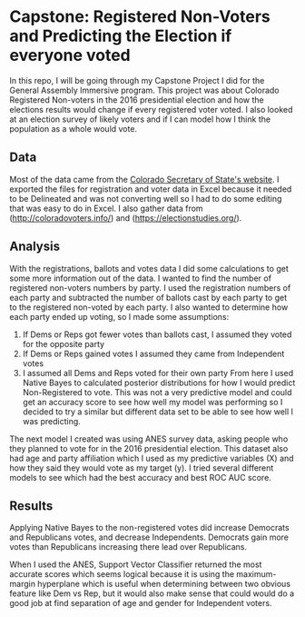 # Capstone: Registered Non-Voters and Predicting the Election if everyone voted

In this repo, I will be going through my Capstone Project I did for the General Assembly Immersive program. This project was about Colorado Registered Non-voters in the 2016 presidential election and how the elections results would change if every registered voter voted. I also looked at an election survey of likely voters and if I can model how I think the population as a whole would vote.

## Data

Most of the data came from the [Colorado Secretary of State's website](https://www.sos.state.co.us/). I exported the files for registration and voter data in Excel because it needed to be Delineated and was not converting well so I had to do some editing that was easy to do in Excel. 
I also gather data from (http://coloradovoters.info/) and (https://electionstudies.org/).

## Analysis

With the registrations, ballots and votes data I did some calculations to get some more information out of the data. I wanted to find the number of registered non-voters numbers by party. I used the registration numbers of each party and subtracted the number of ballots cast by each party to get to the registered non-voted by each party. 
I also wanted to determine how each party ended up voting, so I made some assumptions:
  1. If Dems or Reps got fewer votes than ballots cast, I assumed they voted for the opposite party
  2. If Dems or Reps gained votes I assumed they came from Independent votes
  3. I assumed all Dems and Reps voted for their own party
 From here I used Native Bayes to calculated posterior distributions for how I would predict Non-Registered to vote. This was not a very predictive model and could get an accuracy score to see how well my model was performing so I decided to try a similar but different data set to be able to see how well I was predicting.
 
 The next model I created was using ANES survey data, asking people who they planned to vote for in the 2016 presidential election. This dataset also had age and party affiliation which I used as my predictive variables (X) and how they said they would vote as my target (y).
 I tried several different models to see which had the best accuracy and best ROC AUC score.
 
 
 ## Results
 
 Applying Native Bayes to the non-registered votes did increase Democrats and Republicans votes, and decrease Independents. Democrats gain more votes than Republicans increasing there lead over Republicans.
 
 When I used the ANES, Support Vector Classifier returned the most accurate scores which seems logical because it is using the maximum-margin hyperplane which is useful when determining between two obvious feature like Dem vs Rep, but it would also make sense that could would do a good job at find separation of age and gender for Independent voters.

